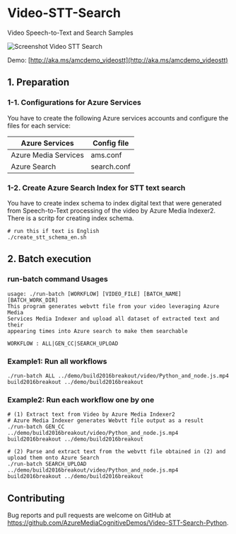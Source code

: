 # Video-STT-Search
Video Speech-to-Text and Search Samples

![Screenshot Video STT Search](https://raw.githubusercontent.com/AzureMediaCognitiveDemos/Video-STT-Search-Python/master/img/screenshot-video-stt-demo.jpg)

Demo: [http://aka.ms/amcdemo_videostt](http://aka.ms/amcdemo_videostt)


## 1. Preparation

### 1-1. Configurations for Azure Services
You have to create the following Azure services accounts and configure the files for each service:

| Azure Services                | Config file    |
|-------------------------------|----------------|
| Azure Media Services          | ams.conf       |
| Azure Search                  | search.conf    |

### 1-2. Create Azure Search Index for STT text search
You have to create index schema to index digital text that were generated from Speech-to-Text processing of the video by Azure Media Indexer2. There is a scritp for creating index schema.

```
# run this if text is English
./create_stt_schema_en.sh
```

## 2. Batch execution

### run-batch command Usages
```
usage: ./run-batch [WORKFLOW] [VIDEO_FILE] [BATCH_NAME] [BATCH_WORK_DIR]
This program generates webvtt file from your video leveraging Azure Media 
Services Media Indexer and upload all dataset of extracted text and their 
appearing times into Azure search to make them searchable

WORKFLOW : ALL|GEN_CC|SEARCH_UPLOAD
```

### Example1: Run all workflows
```
./run-batch ALL ../demo/build2016breakout/video/Python_and_node.js.mp4  build2016breakout ../demo/build2016breakout
```

### Example2: Run each workflow one by one

```
# (1) Extract text from Video by Azure Media Indexer2
# Azure Media Indexer generates Webvtt file output as a result
./run-batch GEN_CC ../demo/build2016breakout/video/Python_and_node.js.mp4  build2016breakout ../demo/build2016breakout

# (2) Parse and extract text from the webvtt file obtained in (2) and upload them onto Azure Search
./run-batch SEARCH_UPLOAD ../demo/build2016breakout/video/Python_and_node.js.mp4  build2016breakout ../demo/build2016breakout
```

## Contributing

Bug reports and pull requests are welcome on GitHub at https://github.com/AzureMediaCognitiveDemos/Video-STT-Search-Python.
